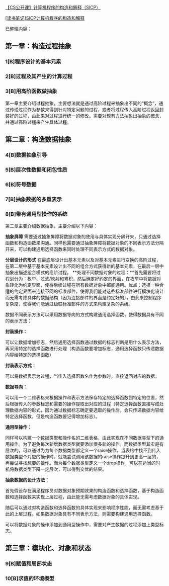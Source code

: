 
[【CS公开课】计算机程序的构造和解释（SICP）](https://www.bilibili.com/video/BV1Xx41117tr/)

[[读书笔记]SICP计算机程序的构造和解释](https://zhuanlan.zhihu.com/p/131588785)


已整理内容：

## 第一章：构造过程抽象

### 1[B]程序设计的基本元素

### 2[B]过程及其产生的计算过程

### 3[B]用高阶函数做抽象

第一章主要介绍过程抽象，主要想法就是通过高阶过程来抽象出不同的“概念”，通过传递过程作为参数来得到针对特定问题的过程，或者将过程传入高阶过程返回封装好的过程，由此来对过程进行统一的修改。需要对现有方法抽象出抽象的概念，并通过高阶过程来产生具体过程。



## 第二章：构造数据抽象

### 4[B]数据抽象引导

### 5[B]层次性数据和闭包性质

### 6[B]符号数据

### 7[B]抽象数据的多重表示

### 8[B]带有通用型操作的系统

第二章主要介绍数据抽象，主要介绍以下内容：

**抽象屏障**
需要通过抽象屏障将数据对象的使用与具体实现分隔开来，只通过选择函数和构造函数来沟通。同样也需要通过抽象屏障将数据对象的不同表示方法分隔开来，可以构建通用选择函数来同时处理不同表示方式的数据对象。

**分层设计的形式**
在最底层设计出基本元素以及对基本元素进行变换的高阶过程，在第二层中基于基本元素设计出不同的组合方式获得新的基本元素，在最后一层中抽象出描述组合模式的高阶过程。
**处理不同数据对象的过程：**首先需要将过程划分为：枚举、过滤/映射和累积，然后确定好约定的界面，在枚举中将数据对象转化为约定界面，使得后续过程在所有数据对象中都能通用。优点：选择一种合适的约定界面来连接不同的标准部件，使得我们能对这些标准部件进行模块化设计而无需考虑具体的数据结构（因为连接部件的界面是约定好的），由此来控制程序复杂度，使得我们能通过级联标准部件的方式来构建复杂的系统。

数据不同表示方法可以采用数据导向的方式构建通用选择函数，使得数据具有不同的表示方法：

**封装操作：**

可以让数据增加标志，然后通用选择函数通过数据的标志判断是用什么表示方法，再采用特定的选择函数进行处理（构造函数要增加标志，通用选择函数只传递数据内容给特定的选择函数）

**封装表示方式：**

可以将数据表示为过程，当传入选择函数名作为参数时，直接返回对应的数据。

**数据导向：**

可以用一个二维表格来根据操作和表示方法保存特定的选择函数到特定的位置，然后根据传入的参数标志和需要的操作提取出对应的过程（特定选择函数直接写成处理数据内容的形式，因为通过数据标志确定要选取的操作后，会只传递数据内容给特定选择函数，但是构造函数要记得增加标志）。

**通用型操作：**

同样可以构建一个数据类型和操作名的二维表格，由此实现在不同数据类型下的通用操作。为了避免每次新增数据类型就要添加很多新的操作，而数据类型其实是有层次的，可以通过为为每个数据类型都定义一个raise操作，当表格中找不到传入数据类型个对应的操作时，就能尝试调用该数据的raise操作提升到更高一层的，再尝试寻找想要的操作。而为每个数据类型定义一个drop操作，可以在适当的时机将数据类型下降一定层次，可以得到交优的结果。

**抽象数据的设计方法：**

首先假设存在满足程序员对数据对象预期效果的构造函数和选择函数，基于构造函数和选择函数来实现上层过程，由此能无需考虑数据对象的具体实现。

随后可以通过对构造函数和选择函数的具体实现来影响程序性能，而无需考虑基于此的上层过程。如果数据对象具有不同表示方法，则需要构建通用选择函数。

可以将数据对象的操作添加到通用型操作中，需要对产生数据的过程添加上类型标志。


## 第三章：模块化、对象和状态

### 9[B]赋值和局部状态

### 10[B]求值的环境模型


